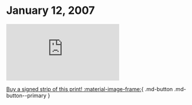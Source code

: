 # January 12, 2007

![](https://www.achewood.com/comic.php?date=01122007)

[Buy a signed strip of this print! :material-image-frame:](https://achewood-holiday-pop-up.myshopify.com/products/strip#01122007){ .md-button .md-button--primary }
